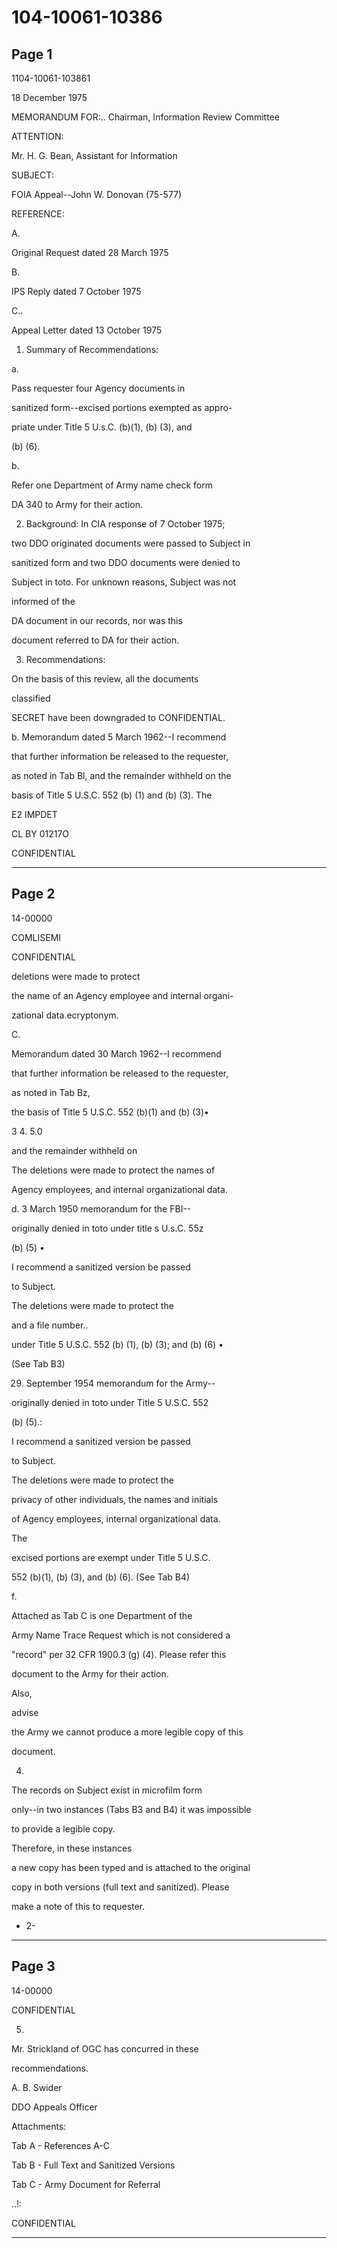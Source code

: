 # 104-10061-10386

## Page 1

1104-10061-103861

18 December 1975

MEMORANDUM FOR:.. Chairman, Information Review Committee

ATTENTION:

Mr. H. G. Bean, Assistant for Information

SUBJECT:

FOIA Appeal--John W. Donovan (75-577)

REFERENCE:

A.

Original Request dated 28 March 1975

B.

IPS Reply dated 7 October 1975

C..

Appeal Letter dated 13 October 1975

1. Summary of Recommendations:

a.

Pass requester four Agency documents in

sanitized form--excised portions exempted as appro-

priate under Title 5 U.s.C. (b)(1), (b) (3), and

(b) (6).

b.

Refer one Department of Army name check form

DA 340 to Army for their action.

2. Background: In CIA response of 7 October 1975;

two DDO originated documents were passed to Subject in

sanitized form and two DDO documents were denied to

Subject in toto. For unknown reasons, Subject was not

informed of the

DA document in our records, nor was this

document referred to DA for their action.

3. Recommendations:

On the basis of this review, all the documents

classified

SECRET have been downgraded to CONFIDENTIAL.

b. Memorandum dated 5 March 1962--I recommend

that further information be released to the requester,

as noted in Tab Bl, and the remainder withheld on the

basis of Title 5 U.S.C. 552 (b) (1) and (b) (3). The

E2 IMPDET

CL BY 01217O

CONFIDENTIAL

---

## Page 2

14-00000

COMLISEMI

CONFIDENTIAL

deletions were made to protect

the name of an Agency employee and internal organi-

zational data.ecryptonym.

C.

Memorandum dated 30 March 1962--I recommend

that further information be released to the requester,

as noted in Tab Bz,

the basis of Title 5 U.S.C. 552 (b)(1) and (b) (3)•

3 4. 5.0

and the remainder withheld on

The deletions were made to protect the names of

Agency employees, and internal organizational data.

d. 3 March 1950 memorandum for the FBI--

originally denied in toto under title s U.s.C. 55z

(b) (5) •

I recommend a sanitized version be passed

to Subject.

The deletions were made to protect the

and a file number..

under Title 5 U.S.C. 552 (b) (1), (b) (3); and (b) (6) •

(See Tab B3)

29. September 1954 memorandum for the Army--

originally denied in toto under Title 5 U.S.C. 552

(b) (5).:

I recommend a sanitized version be passed

to Subject.

The deletions were made to protect the

privacy of other individuals, the names and initials

of Agency employees, internal organizational data.

The

excised portions are exempt under Title 5 U.S.C.

552 (b)(1), (b) (3), and (b) (6). (See Tab B4)

f.

Attached as Tab C is one Department of the

Army Name Trace Request which is not considered a

"record" per 32 CFR 1900.3 (g) (4). Please refer this

document to the Army for their action.

Also,

advise

the Army we cannot produce a more legible copy of this

document.

4.

The records on Subject exist in microfilm form

only--in two instances (Tabs B3 and B4) it was impossible

to provide a legible copy.

Therefore, in these instances

a new copy has been typed and is attached to the original

copy in both versions (full text and sanitized). Please

make a note of this to requester.

- 2-

---

## Page 3

14-00000

CONFIDENTIAL

5.

Mr. Strickland of OGC has concurred in these

recommendations.

A. B. Swider

DDO Appeals Officer

Attachments:

Tab A - References A-C

Tab B - Full Text and Sanitized Versions

Tab C - Army Document for Referral

..!:

CONFIDENTIAL

---

